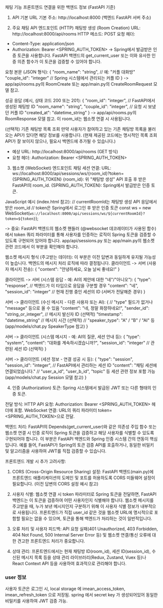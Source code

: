 채팅 기능 프론트엔드 연결을 위한 백엔드 정보 (FastAPI 기준)
1. API 기본 URL
기본 주소: http://localhost:8000 (백엔드 FastAPI 서버 주소)

2. 주요 채팅 API 엔드포인트 (HTTP)
채팅방 생성 (Room Creation)
URL: http://localhost:8000/api/rooms
HTTP 메소드: POST
요청 헤더:
- Content-Type: application/json
- Authorization: Bearer <SPRING_AUTH_TOKEN>
 -> Spring에서 발급받은 인증 토큰을 사용합니다. FastAPI 백엔드의 get_current_user 또는 이와 유사한 인증 의존 함수가 이 토큰을 검증할 수 있어야 합니다.

요청 본문 (JSON 형식):
        {
            "room_name": "string",  // 예: "커플 대화방"
            "couple_id": "integer"  // Spring 시스템에서 관리되는 커플 ID
        }
 -> app/api/rooms.py의 RoomCreate 또는 app/main.py의 CreateRoomRequest 모델 참고.

성공 응답 (예시, 상태 코드 200 또는 201):
        {
            "room_id": "integer",       // FastAPI에서 생성된 채팅방 ID
            "room_name": "string",
            "couple_id": "integer",     // 요청 시 보냈던 커플 ID
            "created_at": "datetime_string"
        }
 -> app/api/rooms.py의 RoomResponse 모델 참고. 이 room_id는 웹소켓 연결 시 사용됩니다.

(선택적) 기존 채팅방 목록 조회
만약 사용자가 참여하고 있는 기존 채팅방 목록을 불러오는 API가 있다면 해당 정보를 사용합니다. (현재 제공된 코드에는 명시적인 목록 조회 API가 잘 보이지 않으나, 필요시 백엔드에 추가될 수 있습니다.)
- 예상 URL: http://localhost:8000/api/rooms (GET 방식)
- 요청 헤더: Authorization: Bearer <SPRING_AUTH_TOKEN>

3. 웹소켓 (WebSocket) 엔드포인트
채팅 세션 연결:
URL: ws://localhost:8000/api/sessions/ws/{room_id}?token={SPRING_AUTH_TOKEN}
{room_id}: 위 "채팅방 생성" API 호출 후 받은 FastAPI의 room_id.
{SPRING_AUTH_TOKEN}: Spring에서 발급받은 인증 토큰.

JavaScript 예시 (index.html 참고):
        // currentRoomId는 채팅방 생성 API 응답에서 받은 room_id
        // token은 Spring에서 로그인 후 받은 인증 토큰
        const ws = new WebSocket(`ws://localhost:8000/api/sessions/ws/${currentRoomId}?token=${token}`);

-> 중요: FastAPI 백엔드의 웹소켓 핸들러 (@websocket 데코레이터가 사용된 함수)에서 token 쿼리 파라미터를 통해 사용자를 인증하는 로직이 Spring 토큰을 검증할 수 있도록 구현되어 있어야 합니다. app/api/sessions.py 또는 app/main.py의 웹소켓 관련 코드에서 이 부분을 확인해야 합니다.

웹소켓 메시지 형식 (주고받는 데이터): 이 부분은 이전 답변과 동일하게 유지될 가능성이 높습니다. 백엔드의 메시지 처리 로직에 따라 결정됩니다.
클라이언트 -> 서버 (사용자 메시지 전송):
        {
            "content": "안녕하세요, 오늘 날씨 좋네요!"
        }

클라이언트 -> 서버 (시스템 응답 - 예: AI의 제안에 대한 "네"/"아니오"):
        {
            "type": "response", // 백엔드가 이 타입으로 응답을 구분할 경우
            "content": "네",
            "session_id": "integer" // 현재 진행 중인 세션의 ID (서버가 전달해준 경우)
        }

서버 -> 클라이언트 (수신 메시지 - 다른 사용자 또는 AI):
        {
            // "type" 필드가 없거나 "message" 등으로 올 수 있음
            "content": "네, 정말 화창하네요!",
            "sender_id": "string_or_integer", // 메시지 발신자 ID (선택적)
            "timestamp": "datetime_string"   // 메시지 시간 (선택적)
            // "speaker_type": "A" / "B" / "AI" 등 (app/models/chat.py SpeakerType 참고)
        }

서버 -> 클라이언트 (시스템 메시지 - 예: AI의 질문, 세션 안내 등):
        {
            "type": "system",
            "content": "대화를 계속하시겠습니까?",
            "session_id": "integer" // 관련된 세션 ID (선택적)
        }

서버 -> 클라이언트 (세션 정보 - 연결 성공 시 등):
        {
            "type": "session",
            "session_id": "integer", // FastAPI에서 관리하는 세션 ID
            "content": "채팅 세션에 연결되었습니다."
            // "user_a_id", "user_b_id", "topic" 등 세션 관련 정보 포함 가능 (app/models/chat.py Session 모델 참고)
        }

4. 인증 (Authorization)
토큰: Spring 시스템에서 발급된 JWT 또는 다른 형태의 인증 토큰.

전달 방식:
HTTP API 요청: Authorization: Bearer <SPRING_AUTH_TOKEN> 헤더에 포함.
WebSocket 연결: URL의 쿼리 파라미터 token=<SPRING_AUTH_TOKEN>으로 전달.

백엔드 처리:
FastAPI의 Depends(get_current_user)와 같은 의존성 주입 함수 또는 웹소켓 연결 시 인증 로직이 Spring 토큰을 검증하고 해당 사용자를 식별할 수 있도록 구현되어야 합니다. 이 부분은 FastAPI 백엔드와 Spring 인증 시스템 간의 연동이 핵심입니다.
예를 들어, FastAPI가 Spring의 토큰 검증 API를 호출하거나, 동일한 비밀키 및 알고리즘을 사용하여 JWT를 직접 검증할 수 있습니다.

프론트엔드 개발 시 추가 고려사항:
1. CORS (Cross-Origin Resource Sharing) 설정:
FastAPI 백엔드(main.py)에 프론트엔드 애플리케이션의 도메인 및 포트를 허용하도록 CORS 미들웨어 설정이 필요합니다. (이전 답변의 CORS 설정 예시 참고)

2. 사용자 식별:
웹소켓 연결 시 token 파라미터로 Spring 토큰을 전달하면, FastAPI 백엔드는 이 토큰을 검증하여 어떤 사용자인지 식별해야 합니다. 웹소켓 메시지를 주고받을 때, 누가 보낸 메시지인지 구분하기 위해 이 사용자 식별 정보가 내부적으로 사용됩니다. 프론트엔드가 직접 user_id 같은 것을 웹소켓 URL에 명시적으로 포함할 필요는 없을 수 있으며, 토큰을 통해 백엔드가 처리하는 것이 일반적입니다.

3. 오류 처리 및 사용자 피드백:
API 요청 실패(401 Unauthorized, 403 Forbidden, 404 Not Found, 500 Internal Server Error 등) 및 웹소켓 연결/통신 오류에 대한 견고한 프론트엔드 처리가 중요합니다.

4. 상태 관리:
프론트엔드에서는 현재 채팅방 ID(room_id), 세션 ID(session_id), 수신된 메시지 목록 등을 상태 관리 라이브러리(Redux, Zustand, Vuex 등)나 React Context API 등을 사용하여 효과적으로 관리해야 합니다.

### user 정보
사용자 토큰은 로그인 시, local storage 에 imean_access_token, imean_refresh_token 으로 저장됨.
spring 에서 secret key 가 생성되어있어 동일한 비밀키를 사용하여 JWT 검증 가능.